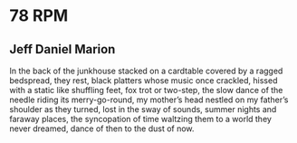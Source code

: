 # 78 RPM
## Jeff Daniel Marion
In the back of the junkhouse
stacked on a cardtable covered
by a ragged bedspread, they rest,
black platters whose music once
crackled, hissed with a static
like shuffling feet, fox trot or two-step,
the slow dance of the needle
riding its merry-go-round,
my mother’s head nestled
on my father’s shoulder as they
turned, lost in the sway of sounds,
summer nights and faraway
places, the syncopation of time
waltzing them to a world
they never dreamed, dance
of then to the dust of now.